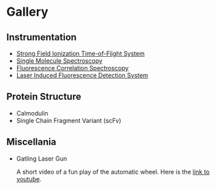 # Gallery
## Instrumentation

* [Strong Field Ionization Time-of-Flight System](tof)
* [Single Molecule Spectroscopy](sms)
* [Fluorescence Correlation Spectroscopy](fcs)
* [Laser Induced Fluorescence Detection System](lif)

## Protein Structure

* Calmodulin
* Single Chain Fragment Variant (scFv)

## Miscellania

* Gatling Laser Gun

    A short video of a fun play of the automatic wheel. Here is the [link to youtube](https://www.youtube.com/watch?v=2Anio3egzNw).
